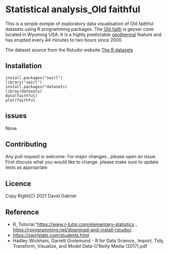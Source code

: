 # Statistical analysis_Old faithful

This is a simple  exmple of exploratory data visualisation of Old faithful datasets using R programming packages. The [Old faith](https://en.wikipedia.org/wiki/Old_Faithful) is geyser cone located in Wyoming USA. It is a highly predictable [geothermal](https://en.wikipedia.org/wiki/Geothermal_gradient) feature and has erupted every 44 minutes to two hours since 2000. 

The  dataset source from the Rstudio website [The R datasets](https://stat.ethz.ch/R-manual/R-devel/library/datasets/html/00Index.html)

## Installation
``` 
install.packages("swirl")
library("swirl")
install.packages("datasets)
libray(datasets)
data(faithful)
plot(faithful
```

## issues
None

## Contributing
Any pull request is welcome. For major changes , please open an issue. First discuss what you would like to change. please make sure to update tests as appropriate

## Licence
Copy Right(C) 2021 David Gabriel

## Reference
-  R, Tutorial,"https://www.r-tutor.com/elementary-statistics
_  https://rprogramming.net/download-and-install-rstudio/.
-  https://swirlstats.com/students.html
-  Hadley Wickham, Garrett Grolemund - R for Data Science_ Import, Tidy, Transform, Visualize, and Model Data-O’Reilly Media (2017).pdf
